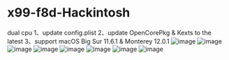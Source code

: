 # x99-f8d-Hackintosh
dual cpu 
1、update config.plist 
2、update OpenCorePkg & Kexts to the latest 
3、support macOS Big Sur 11.6.1 & Monterey 12.0.1 
![image](https://user-images.githubusercontent.com/35752935/141434318-cc592c01-488e-4a10-aa61-902c1b8f18b9.png)
![image](https://user-images.githubusercontent.com/35752935/141434341-755c70e1-4a4e-408f-ad10-e96ad16b2bb7.png)
![image](https://user-images.githubusercontent.com/35752935/141434359-c2b107cc-317e-4830-bc1d-b9068be8e2aa.png)
![image](https://user-images.githubusercontent.com/35752935/141434370-01a23394-4a6f-488d-bf0d-2bd11f04a0a9.png)
![image](https://user-images.githubusercontent.com/35752935/141434380-a2dd4f9d-de12-47e8-9e32-49998bd46928.png)
![image](https://user-images.githubusercontent.com/35752935/141434393-e6f23501-94ba-4fe5-ad69-849d5a187610.png)
![image](https://user-images.githubusercontent.com/35752935/141434406-6ff98c7d-4d1b-4bcc-b65e-e0b64bec9603.png)
![image](https://user-images.githubusercontent.com/35752935/141434416-d66ab494-c781-43ed-b1ca-2e6894a8fb53.png)
